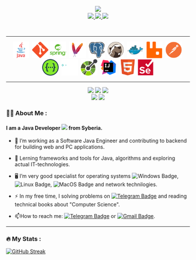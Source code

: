 <div id="header" align="center">
  <!--https://media.giphy.com/media/HUplkVCPY7jTW/giphy.gif 
  https://media.giphy.com/media/v1.Y2lkPTc5MGI3NjExZTUwYzE5OGhndzdjNWNzem45MXRyMGIwd3A4Z3h3cjN2OGZxN3U2dCZlcD12MV9pbnRlcm5hbF9naWZfYnlfaWQmY3Q9Zw/Rpl1sod1vCXK0L2SUN/giphy.gif-->
  <img src="https://media.giphy.com/media/v1.Y2lkPTc5MGI3NjExMTdzMGt4YzEzNnkyNHR5bDJwaG9mdHBhYjFuemdnNW91Y3Y3dDJubSZlcD12MV9pbnRlcm5hbF9naWZfYnlfaWQmY3Q9Zw/3o85xC8sdW7vmG6bRe/giphy.gif" width="280"/>
</div>
<div id="badges" align="center">
  <a href="https://t.me/Titsubishi" target="_blank">
    <img src="https://img.shields.io/badge/Telegram-blue?logo=telegram&logoColor=white&style=flat" height="25"/>
  </a>
  <a href="mailto:titsubishi@gmail.com" target="_blank">
    <img src="https://img.shields.io/badge/GMail-red?logo=gmail&logoColor=white&style=flat" height="25"/>
  </a>
  <a href="https://leetcode.com/PavelSpectr" target="_blank">
    <img src="https://img.shields.io/badge/Leetcode-orange?logo=leetcode&logoColor=white&style=flat" height="25"/>
  </a>
</div>
<p></p>
<div id="counter" align="center">
  <img src="https://komarev.com/ghpvc/?username=PavelSpectr&style=flat&color=blue" alt="" height="25"/>
</div>

---

<!--### :hammer_and_wrench: Languages and Tools :-->
<div header="tools" align="center">
  <img src="https://github.com/devicons/devicon/blob/master/icons/java/java-original-wordmark.svg" title="Java" alt="Java" width="45" height="45"/>&nbsp;
  <img src="https://github.com/devicons/devicon/blob/master/icons/git/git-original.svg" title="Git" alt="Git" width="45" height="45"/>
  <img src="https://github.com/devicons/devicon/blob/master/icons/spring/spring-original-wordmark.svg" title="Spring" alt="Spring" width="45" height="45"/>&nbsp;
  <img src="https://github.com/devicons/devicon/blob/master/icons/maven/maven-original.svg" title="Maven" alt="Maven" width="45" height="45"/>&nbsp;
  <img src="https://github.com/devicons/devicon/blob/master/icons/postgresql/postgresql-original.svg" title="PostgreSQL"  alt="PostgreSQL" width="45" height="45"/>&nbsp;
  <img src="https://github.com/devicons/devicon/blob/master/icons/dbeaver/dbeaver-original.svg" title="DBeaver"  alt="DBeaver" width="45" height="45"/>&nbsp;
  <img src="https://github.com/devicons/devicon/blob/master/icons/docker/docker-original.svg" title="Docker"  alt="Docker" width="45" height="45"/>&nbsp;
  <img src="https://github.com/devicons/devicon/blob/master/icons/rabbitmq/rabbitmq-original.svg" title="RabbitMQ"  alt="RabbitMQ" width="45" height="45"/>&nbsp;
  <img src="https://github.com/devicons/devicon/blob/master/icons/postman/postman-original.svg" title="Postman" alt="Postman" width="45" height="45"/>&nbsp;
  <img src="https://github.com/devicons/devicon/blob/master/icons/swagger/swagger-original.svg" title="Swagger" alt="Swagger" width="45" height="45"/>&nbsp;
  <img src="https://github.com/devicons/devicon/blob/master/icons/grpc/grpc-original.svg" title="gRPC" alt="gRPC " width="45" height="45"/>&nbsp;
  <img src="https://github.com/devicons/devicon/blob/master/icons/openapi/openapi-original.svg"  title="OpenAPI" alt="OpenAPI" width="45" height="45"/>&nbsp;
  <img src="https://github.com/devicons/devicon/blob/master/icons/intellij/intellij-original.svg" title="IntelliJ IDEA" alt="IntelliJ IDEA" width="45" height="45"/>&nbsp;
  <img src="https://github.com/devicons/devicon/blob/master/icons/html5/html5-original.svg" title="HTML5" alt="HTML" width="45" height="45"/>
  <img src="https://github.com/devicons/devicon/blob/master/icons/selenium/selenium-original.svg" title="Selenuim" alt="Selenuim" width="45" height="45"/>
</div>

---

<!--<h1 align="center">
  Nice to meet you there
  <img src="https://media.giphy.com/media/hvRJCLFzcasrR4ia7z/giphy.gif" width="30px"/>
</h1>-->

<div id="about" align="center">
  <img src="https://media.giphy.com/media/91pmJROMJK0kHBIbq7/giphy.gif" height="200"/>
  <img src="https://media.giphy.com/media/v1.Y2lkPTc5MGI3NjExNzJrM3UwaGFpaGtuYzdqbnU5NWdhM2hqaGhlNmNlMHdydGJvemdrdCZlcD12MV9pbnRlcm5hbF9naWZfYnlfaWQmY3Q9Zw/Mu71dzAAGL9n0ZMbeZ/giphy.gif" height="200"/>
  <img src="https://media.giphy.com/media/NDpR0Ot6vSAqrylqBZ/giphy.gif" height="200"/>
</div>
<div id="about" align="center">
  <img src="https://media.giphy.com/media/xg2jowPlHhIp4koVAm/giphy.gif" height="148"/>
  <img src="https://media.giphy.com/media/k1g9hVriuo6Hs4Ty9I/giphy.gif" height="148"/>
</div>

### :man_technologist: About Me :
#### I am a Java Developer <img src="https://media.giphy.com/media/WUlplcMpOCEmTGBtBW/giphy.gif" width="30"> from Syberia.
- :telescope: I’m working as a Software Java Engineer and contributing to backend for building web and PC applications.

- :seedling: Lerning frameworks and tools for Java, algorithms and exploring actual IT-technologies.

- :desktop_computer: I’m very good specialist for operating systems ![Windows Badge](https://img.shields.io/badge/Windows-white?style=flat&logo=Windows&logoColor=blue), ![Linux Badge](https://img.shields.io/badge/Linux-white?style=flat&logo=Linux&logoColor=black), ![MacOS Badge](https://img.shields.io/badge/MacOS-white?style=flat&logo=Apple&logoColor=black) and network technilogies.

- :zap: In my free time, I solving problems on [![Telegram Badge](https://img.shields.io/badge/LeetCode-orange?style=flat&logo=Leetcode&logoColor=white)](https://leetcode.com/PavelSpectr) and reading technical books about "Computer Science".

- :mailbox:How to reach me: [![Telegram Badge](https://img.shields.io/badge/Contact%20me-blue?style=flat&logo=Telegram&logoColor=white)](https://t.me/Titsubishi) or [![Gmail Badge](https://img.shields.io/badge/GMail-red?style=flat&logo=GMail&logoColor=white)](mailto:titsubishi@gmail.com).

---

### :fire: My Stats :
[![GitHub Streak](http://github-readme-streak-stats.herokuapp.com?user=PavelSpectr&theme=elegant&background=000000)](https://git.io/streak-stats)&nbsp;
<!--[![Top Langs](https://github-readme-stats.vercel.app/api/top-langs/?username=PavelSpectr&layout=compact&theme=chartreuse-dark&show_icons=true)](https://github.com/anuraghazra/github-readme-stats)-->
<!--
**PavelSpectr/PavelSpectr** is a ✨ _special_ ✨ repository because its `README.md` (this file) appears on your GitHub profile.

Here are some ideas to get you started:

- 🔭 I’m currently working on ...
- 🌱 I’m currently learning ...
- 👯 I’m looking to collaborate on ...
- 🤔 I’m looking for help with ...
- 💬 Ask me about ...
- 📫 How to reach me: ...
- 😄 Pronouns: ...
- ⚡ Fun fact: ...
-->
